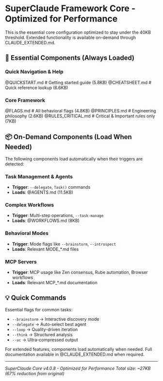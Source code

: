 # SuperClaude Framework Core - Optimized for Performance

This is the essential core configuration optimized to stay under the 40KB threshold.
Extended functionality is available on-demand through CLAUDE_EXTENDED.md.

## 🚀 Essential Components (Always Loaded)

### Quick Navigation & Help
@QUICKSTART.md     # Getting started guide (5.8KB)
@CHEATSHEET.md     # Quick reference lookup (6.6KB)

### Core Framework
@FLAGS.md          # All behavioral flags (4.8KB)
@PRINCIPLES.md     # Engineering philosophy (2.6KB)
@RULES_CRITICAL.md # Critical & Important rules only (7KB)

## 📦 On-Demand Components (Load When Needed)

The following components load automatically when their triggers are detected:

### Task Management & Agents
- **Trigger**: `--delegate`, `Task()` commands
- **Loads**: @AGENTS.md (11.5KB)

### Complex Workflows
- **Trigger**: Multi-step operations, `--task-manage`
- **Loads**: @WORKFLOWS.md (8KB)

### Behavioral Modes
- **Trigger**: Mode flags like `--brainstorm`, `--introspect`
- **Loads**: Relevant MODE_*.md files

### MCP Servers
- **Trigger**: MCP usage like Zen consensus, Rube automation, Browser workflows
- **Loads**: Relevant MCP_*.md documentation

## 💡 Quick Commands

Essential flags for common tasks:
- `--brainstorm` → Interactive discovery mode
- `--delegate` → Auto-select best agent
- `--loop` → Quality-driven iteration
- `--think` → Structured analysis
- `--uc` → Ultra-compressed output

For extended features, components load automatically when needed.
Full documentation available in @CLAUDE_EXTENDED.md when required.

---
*SuperClaude Core v4.0.8 - Optimized for Performance*
*Total size: ~27KB (67% reduction from original)*
